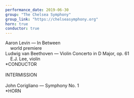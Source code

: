 ```yaml
---
performance_date: 2019-06-30
group: "The Chelsea Symphony"
group_link: "https://chelseasymphony.org"
horn: true
conductor: true
---
```

Aaron Levin — In Between<br/>
&nbsp;&nbsp;&nbsp;&nbsp;world premiere<br/>
Ludwig van Beethoven — Violin Concerto in D Major, op. 61<br/>
&nbsp;&nbsp;&nbsp;&nbsp;E.J. Lee, violin<br/>
*CONDUCTOR<br/>
<br/>
INTERMISSION<br/>
<br/>
John Corigliano — Symphony No. 1<br/>
*HORN
